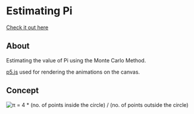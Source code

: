 # Estimating Pi
[Check it out here](https://adityachandak287.github.io/Estimating-Pi/)
## About
Estimating the value of Pi using the Monte Carlo Method.

[p5.js](https://p5js.org/) used for rendering the animations on the canvas.

## Concept

![π = 4 * (no. of points inside the circle) / (no. of points outside the circle)](https://www.geeksforgeeks.org/wp-content/ql-cache/quicklatex.com-585781aa8e9812617d67d8ed819746cf_l3.svg)
